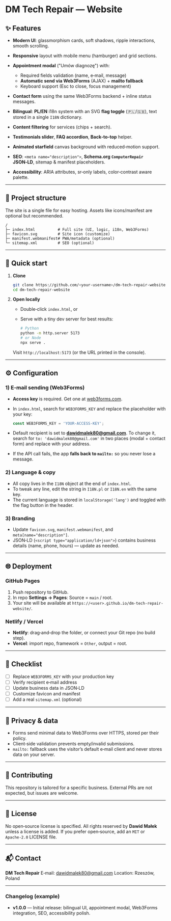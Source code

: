 # DM Tech Repair — Website

## ✨ Features

* **Modern UI**: glassmorphism cards, soft shadows, ripple interactions, smooth scrolling.
* **Responsive** layout with mobile menu (hamburger) and grid sections.
* **Appointment modal** ("Umów diagnozę") with:

  * Required fields validation (name, e‑mail, message)
  * **Automatic send via Web3Forms** (AJAX) + **mailto fallback**
  * Keyboard support (Esc to close, focus management)
* **Contact form** using the same Web3Forms backend + inline status messages.
* **Bilingual**: **PL/EN** i18n system with an SVG **flag toggle** (🇵🇱/🇬🇧), text stored in a single `I18N` dictionary.
* **Content filtering** for services (chips + search).
* **Testimonials slider**, **FAQ accordion**, **Back‑to‑top** helper.
* **Animated starfield** canvas background with reduced‑motion support.
* **SEO**: `<meta name="description">`, **Schema.org `ComputerRepair` JSON‑LD**, sitemap & manifest placeholders.
* **Accessibility**: ARIA attributes, sr‑only labels, color‑contrast aware palette.

---

## 📁 Project structure

The site is a single file for easy hosting. Assets like icons/manifest are optional but recommended.

```
/
├─ index.html          # Full site (UI, logic, i18n, Web3Forms)
├─ favicon.svg         # Site icon (customize)
├─ manifest.webmanifest# PWA/metadata (optional)
└─ sitemap.xml         # SEO (optional)
```

---

## 🚀 Quick start

1. **Clone**

   ```bash
   git clone https://github.com/<your-username>/dm-tech-repair-website.git
   cd dm-tech-repair-website
   ```
2. **Open locally**

   * Double‑click `index.html`, or
   * Serve with a tiny dev server for best results:

     ```bash
     # Python
     python -m http.server 5173
     # or Node
     npx serve .
     ```

   Visit `http://localhost:5173` (or the URL printed in the console).

---

## ⚙️ Configuration

### 1) E‑mail sending (Web3Forms)

* **Access key** is required. Get one at [web3forms.com](https://web3forms.com/).
* In `index.html`, search for `WEB3FORMS_KEY` and replace the placeholder with your key:

  ```js
  const WEB3FORMS_KEY = 'YOUR-ACCESS-KEY';
  ```
* Default recipient is set to **[dawidmalek80@gmail.com](mailto:dawidmalek80@gmail.com)**. To change it, search for `to: 'dawidmalek80@gmail.com'` in two places (modal + contact form) and replace with your address.
* If the API call fails, the app **falls back to `mailto:`** so you never lose a message.

### 2) Language & copy

* All copy lives in the `I18N` object at the end of `index.html`.
* To tweak any line, edit the string in `I18N.pl` or `I18N.en` with the same key.
* The current language is stored in `localStorage('lang')` and toggled with the flag button in the header.

### 3) Branding

* Update `favicon.svg`, `manifest.webmanifest`, and `meta[name="description"]`.
* JSON‑LD (`<script type="application/ld+json">`) contains business details (name, phone, hours) — update as needed.

---

## 🌐 Deployment

### GitHub Pages

1. Push repository to GitHub.
2. In repo **Settings → Pages**: Source = `main` / root.
3. Your site will be available at `https://<user>.github.io/dm-tech-repair-website/`.

### Netlify / Vercel

* **Netlify**: drag‑and‑drop the folder, or connect your Git repo (no build step).
* **Vercel**: import repo, framework = `Other`, output = root.

---

## 🧪 Checklist

* [ ] Replace `WEB3FORMS_KEY` with your production key
* [ ] Verify recipient e‑mail address
* [ ] Update business data in JSON‑LD
* [ ] Customize favicon and manifest
* [ ] Add a real `sitemap.xml` (optional)

---

## 🔐 Privacy & data

* Forms send minimal data to Web3Forms over HTTPS, stored per their policy.
* Client‑side validation prevents empty/invalid submissions.
* `mailto:` fallback uses the visitor’s default e‑mail client and never stores data on your server.

---

## 🤝 Contributing

This repository is tailored for a specific business. External PRs are not expected, but issues are welcome.

---

## 📄 License

No open‑source license is specified. All rights reserved by **Dawid Małek** unless a license is added. If you prefer open‑source, add an `MIT` or `Apache‑2.0` LICENSE file.

---

## 📬 Contact

**DM Tech Repair**
E‑mail: [dawidmalek80@gmail.com](mailto:dawidmalek80@gmail.com)
Location: Rzeszów, Poland

---

### Changelog (example)

* **v1.0.0** — Initial release: bilingual UI, appointment modal, Web3Forms integration, SEO, accessibility polish.
